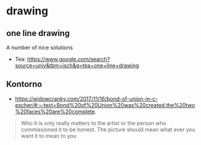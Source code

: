 # drawing

## one line drawing

A number of nice solutions

* Tea: https://www.google.com/search?source=univ&tbm=isch&q=tea+one+line+drawing

## Kontorno

* https://widowcranky.com/2017/11/16/bond-of-union-m-c-escher/#:~:text=Bond%20of%20Union%20was%20created,the%20two%20faces%20are%20complete.
> Who it is only really matters to the artist or the person who commissioned it to be honest. The picture should mean what ever you want it to mean to you
